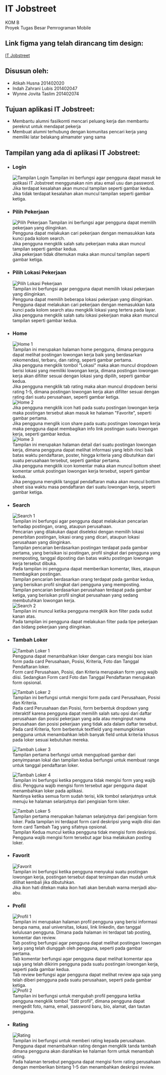 # IT Jobstreet
KOM B\
Proyek Tugas Besar Pemrograman Mobile

## Link figma yang telah dirancang tim design:
[IT Jobstreet](https://www.figma.com/file/a89hDq6WF8QqWxgDpkBd8k/IT-JobStreet?type=design&node-id=42-2673&mode=design&t=ApOfmFkvyTgiPHi8-0)

## Disusun oleh:
- Atikah Husna 201402020
- Indah Zahrani Lubis 201402047
- Wynne Jovita Taslim 201402074

## Tujuan aplikasi IT Jobstreet:
- Membantu alumni fasilkomti mencari peluang kerja dan membantu perekrut untuk mendapat pekerja
- Membuat alumni terhubung dengan komunitas pencari kerja yang memiliki latar belakang almamater yang sama

## Tampilan yang ada di aplikasi IT Jobstreet:
- ### Login
  ![Tampilan Login](screenshots/login.png)
  Tampilan ini berfungsi agar pengguna dapat masuk ke aplikasi IT Jobstreet menggunakan nim atau email usu dan password.\
  Jika terdapat kesalahan akan muncul tampilan seperti gambar kedua.\
  Jika tidak terdapat kesalahan akan muncul tampilan seperti gambar ketiga.
- ### Pilih Pekerjaan
  ![Pilih Pekerjaan](screenshots/pilih%20pekerjaan.png)
  Tampilan ini berfungsi agar pengguna dapat memilih pekerjaan yang diinginkan.\
  Pengguna dapat melakukan cari pekerjaan dengan memasukkan kata kunci pada kolom search.\
  Jika pengguna mengklik salah satu pekerjaan maka akan muncul tampilan seperti gambar kedua.\
  Jika pekerjaan tidak ditemukan maka akan muncul tampilan seperti gambar ketiga.
- ### Pilih Lokasi Pekerjaan
  ![Pilih Lokasi Pekerjaan](screenshots/pilih%20lokasi%20pekerjaan.png)\
  Tampilan ini berfungsi agar pengguna dapat memilih lokasi pekerjaan yang diinginkan.\
  Pengguna dapat memilih beberapa lokasi pekerjaan yang diinginkan.\
  Pengguna dapat melakukan cari pekerjaan dengan memasukkan kata kunci pada kolom search atau mengklik lokasi yang tertera pada layar.\
  Jika pengguna mengklik salah satu lokasi pekerjaan maka akan muncul tampilan seperti gambar kedua.
- ### Home
  ![Home 1](screenshots/home1.png)\
  Tampilan ini merupakan halaman home pengguna, dimana pengguna dapat melihat postingan lowongan kerja baik yang berdasarkan rekomendasi, terbaru, dan rating, seperti gambar pertama.\
  Jika pengguna mengklik tombol "Lokasi" maka akan muncul dropdown berisi lokasi yang memiliki lowongan kerja, dimana postingan lowongan kerja akan difilter sesuai dengan lokasi yang dipilih, seperti gambar kedua.\
  Jika pengguna mengklik tab rating maka akan muncul dropdown berisi rating 1-5, dimana postingan lowongan kerja akan difilter sesuai dengan rating dari suatu perusahaan, seperti gambar ketiga.\
  ![Home 2](screenshots/home2.png)\
  Jika pengguna mengklik icon hati pada suatu postingan lowongan kerja maka postingan tersebut akan masuk ke halaman "Favorite", seperti gambar pertama.\
  Jika pengguna menglik icon share pada suatu postingan lowongan kerja maka pengguna dapat membagikan info link postingan suatu lowongan kerja, seperti gambar kedua.\
  ![Home 3](screenshots/home3.png)\
  Tampilan ini merupakan halaman detail dari suatu postingan lowongan kerja, dimana pengguna dapat melihat informasi yang lebih rinci baik batas waktu pendaftaran, poster, hingga kriteria yang dibutuhkan dari suatu perusahaan tersebut, seperti gambar pertama.\
  Jika pengguna mengklik icon komentar maka akan muncul bottom sheet komentar untuk postingan lowongan kerja tersebut, seperti gambar kedua.\
  Jika pengguna mengklik tanggal pendaftaran maka akan muncul bottom sheet sisa waktu masa pendaftaran dari suatu lowongan kerja, seperti gambar ketiga.
- ### Search
  ![Search 1](screenshots/search1.png)\
  Tampilan ini berfungsi agar pengguna dapat melakukan pencarian terhadap postingan, orang, ataupun perusahaan.\
  Pencarian yang dilakukan dapat diseleksi dengan memilih lokasi penerbitan postingan, lokasi orang yang dicari, ataupun lokasi perusahaan yang diinginkan.\
  Tampilan pencarian berdasarkan postingan terdapat pada gambar pertama, yang berisikan isi postingan, profil singkat dari pengguna yang memposting, tanggal diposting dan batas waktu postingan lowongan kerja tersebut dibuka.\
  Pada tampilan ini pengguna dapat memberikan komentar, likes, ataupun membagikan postingan.\
  Tampilan pencarian berdasarkan orang terdapat pada gambar kedua, yang berisikan profil singkat dari pengguna yang memposting.\
  Tampilan pencarian berdasarkan perusahaan terdapat pada gambar ketiga, yang berisikan profil singkat perusahaan yang sedang membutuhkan lowongan kerja.\
  ![Search 2](screenshots/search2.png)\
  Tampilan ini muncul ketika pengguna mengklik ikon filter pada sudut kanan atas.\
  Pada tampilan ini pengguna dapat melakukan filter pada tipe pekerjaan dan bidang pekerjaan yang diinginkan.
- ### Tambah Loker
  ![Tambah Loker 1](screenshots/tambah1.png)\
  Pengguna dapat menambahkan loker dengan cara mengisi box isian form pada card Perusahaan, Posisi, Kriteria, Foto dan Tanggal Pendaftaran loker.\
  Form card Perusahaan, Posisi, dan Kriteria merupakan form yang wajib diisi. Sedangkan Form card Foto dan Tanggal Pendaftaran merupakan form opsional.
  
  ![Tambah Loker 2](screenshots/tambah2.png)\
  Tampilan ini berfungsi untuk mengisi form pada card Perusahaan, Posisi dan Kriteria. \
  Pada card Perusahaan dan Posisi, form berbentuk dropdown yang interaktif karena pengguna dapat memilih salah satu opsi dari daftar perusahaan dan posisi pekerjaan yang ada atau menginput nama perusahaan dan posisi pekerjaan yang tidak ada dalam daftar tersebut.\
  Pada card Kriteria, form berbentuk textfield yang memungkinkan pengguna untuk menambahkan lebih banyak field untuk kriteria khusus pada loker sesuai kebutuhan mereka.
  
  ![Tambah Loker 3](screenshots/tambah3.png)\
  Tampilan pertama berfungsi untuk mengupload gambar dari penyimpanan lokal dan tampilan kedua berfungsi untuk membuat range untuk tanggal pendaftaran loker.
  
  ![Tambah Loker 4](screenshots/tambah4.png)\
  Tampilan ini berfungsi ketika pengguna tidak mengisi form yang wajib diisi. Pengguna wajib mengisi form tersebut agar pengguna dapat menambahkan loker pada aplikasi.\
  Nantinya ketika semua form sudah terisi, klik tombol selanjutnya untuk menuju ke halaman selanjutnya dari pengisian form loker.
  
  ![Tambah Loker 5](screenshots/tambah5.png)\
  Tampilan pertama merupakan halaman selanjutnya dari pengisian form loker. Pada tampilan ini terdapat form card deskripsi yang wajib diisi dan form card Tambah Tag yang sifatnya opsional.\
  Tampilan Kedua muncul ketika pengguna tidak mengisi form deskripsi. Pengguna wajib mengisi form tersebut agar bisa melakukan posting loker.
  
- ### Favorit
  ![Favorit](screenshots/favorit.png)\
  Tampilan ini berfungsi ketika pengguna menyukai suatu postingan lowongan kerja, postingan tersebut dapat tersimpan dan mudah untuk dilihat kembali jika dibutuhkan.\
  Jika ikon hati ditekan maka ikon hati akan berubah warna menjadi abu-abu.
- ### Profil
  ![Profil 1](screenshots/profil1.png)\
  Tampilan ini merupakan halaman profil pengguna yang berisi informasi berupa nama, asal universitas, lokasi, link linkedin, dan tanggal kelulusan pengguna. Dimana pada halaman ini terdapat tab posting, komentar dan review. \
  Tab posting berfungsi agar pengguna dapat melihat postingan lowongan kerja yang telah diunggah oleh pengguna, seperti pada gambar pertama. \
  Tab komentar berfungsi agar pengguna dapat melihat komentar apa saja yang telah dikirim pengguna pada suatu postingan lowongan kerja, seperti pada gambar kedua. \
  Tab review berfungsi agar pengguna dapat melihat review apa saja yang telah diberi pengguna pada suatu perusahaan, seperti pada gambar ketiga. \
  ![Profil 2](screenshots/profil2.png)\
  Tampilan ini berfungsi untuk mengubah profil pengguna ketika pengguna mengklik tombol "Edit profil", dimana pengguna dapat mengedit foto, nama, email, password baru, bio, alamat, dan tautan pengguna.
- ### Rating
  ![Rating](screenshots/rating.png)\
  Tampilan ini berfungsi untuk memberi rating kepada perusahaan.\
  Pengguna dapat menambahkan rating dengan mengklik tanda tambah dimana pengguna akan diarahkan ke halaman form untuk menambah rating.\
  Pada halaman tersebut pengguna dapat mengisi form rating perusahaan dengan memberikan bintang 1-5 dan menambahkan deskripsi review. 
